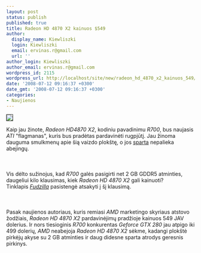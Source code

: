 ```yaml
---
layout: post
status: publish
published: true
title: Radeon HD 4870 X2 kainuos $549
author:
  display_name: Kiewliszki
  login: Kiewliszki
  email: ervinas.r@gmail.com
  url: ''
author_login: Kiewliszki
author_email: ervinas.r@gmail.com
wordpress_id: 2115
wordpress_url: http://localhost/site/new/radeon_hd_4870_x2_kainuos_549/
date: '2008-07-12 09:16:37 +0300'
date_gmt: '2008-07-12 09:16:37 +0300'
categories:
- Naujienos
---
```

<div class="imgright"><img src="http://tbn0.google.com/images?q=tbn:H-uMg6o-nFSkAM:http://www.rage3d.com/reviews/video/hishd3870x2cfx_p1/pics/ati_logo.png" border="1"></div>
<p>Kaip jau žinote, <i>Radeon HD4870 X2</i>, kodiniu pavadinimu <i>R700</i>, bus naujasis <i>ATI</i> &quot;flagmanas&quot;, kuris bus pradėtas pardavinėti rugpjūtį. Jau žinoma dauguma smulkmenų apie šią vaizdo plokštę, o jos <a class="ns" href="http://www.technews.lt/?id=Kas&amp;Id=1991">sparta</a> nepalieka abejingų.<br />
<br><br />
<br>Vis dėlto sužinojus, kad <i>R700</i> galės pasigirti net 2 GB GDDR5 atminties, daugeliui kilo klausimas, kiek <i>Radeon HD 4870 X2</i> gali kainuoti? Tinklapis <a class="ns" href="http://www.fudzilla.com/index.php?option=com_content&amp;task=view&amp;id=8368&amp;Itemid=1"><i>Fudzilla</i></a> pasistengė atsakyti į šį klausimą.<br />
<br><br />
<br>Pasak naujienos autoriaus, kuris remiasi <i>AMD</i> marketingo skyriaus atstovo žodžiais, <i>Radeon HD 4870 X2</i> pardavinėjimų pradžioje kainuos 549 JAV dolerius. Ir nors tiesioginis <i>R700</i> konkurentas <i>Geforce GTX 280</i> jau atpigo iki 499 dolerių, <i>AMD</i> neabejoja <i>Radeon HD 4870 X2</i> sėkme, kadangi plokštė pirkėjų akyse su 2 GB atminties ir daug didesne sparta atrodys geresnis pirkinys.<br />
<br><br />
<br><br />
<br>  </p>
